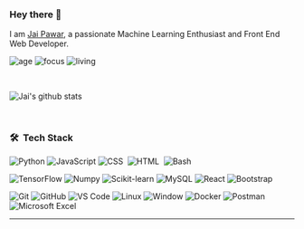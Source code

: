 ### Hey there 👋
I am [Jai Pawar](), a passionate Machine Learning Enthusiast and Front End Web Developer.
<!-- Link to my website above? -->

![age](https://img.shields.io/badge/age-20-blue)
![focus](https://img.shields.io/badge/focus-Machine%20Learning-brightgreen)
![living](https://img.shields.io/badge/living-Mumbai-3c9)

<br />

![Jai's github stats](https://github-readme-stats.vercel.app/api?username=JP109&show_icons=true&count_private=true&include_all_commits=true)

<br />

### 🛠 &nbsp;Tech Stack

![Python](https://img.shields.io/badge/-Python-3776AB?style=flat-square&logo=python&logoColor=white)
![JavaScript](https://img.shields.io/badge/JavaScript-F7DF1E?style=flat-square&logo=javascript&logoColor=black)
![CSS](https://img.shields.io/badge/-CSS-05122A?style=flat-square&logo=CSS3&logoColor=1572B6)&nbsp;
![HTML](https://img.shields.io/badge/-HTML-05122A?style=flat-square&logo=HTML5)&nbsp;
![Bash](https://img.shields.io/badge/Bash-121011?style=flat-square&logo=gnu-bash&logoColor=white)

![TensorFlow](https://img.shields.io/badge/TensorFlow-FF6F00?style=flat-square&logo=TensorFlow&logoColor=white)
![Numpy](https://img.shields.io/badge/Numpy-013243?style=flat-square&logo=Numpy)
![Scikit-learn](https://img.shields.io/badge/Scikit%20Learn-F7931E?style=flat-square&logo=scikit-learn&logoColor=white)
![MySQL](https://img.shields.io/badge/MySQL-4479A1?style=flat-square&logo=mysql&logoColor=white)
![React](https://img.shields.io/badge/React-20232A?style=flat-square&logo=react&logoColor=61DAFB)
![Bootstrap](https://img.shields.io/badge/Bootstrap-%23563D7C.svg?style=flat-square&logo=bootstrap&logoColor=white)

![Git](https://img.shields.io/badge/-Git-F05032?style=flat-square&logo=git&logoColor=white)
![GitHub](https://img.shields.io/badge/-GitHub-181717?style=flat-square&logo=github)
![VS Code](https://img.shields.io/badge/-VS%20Code-007ACC?style=flat-square&logo=visual-studio-code)
![Linux](https://img.shields.io/badge/Linux-FCC624?style=flat-square&logo=linux&logoColor=black)
![Window](https://img.shields.io/badge/Windows-0078D6?style=flat-square&logo=windows&logoColor=white)
![Docker](https://img.shields.io/badge/-Docker-2496ED?style=flat-square&logo=docker&logoColor=white)
![Postman](https://img.shields.io/badge/Postman-FF6C37?style=flat-square&logo=postman&logoColor=white)
![Microsoft Excel](https://img.shields.io/badge/Microsoft_Excel-217346?style=flat-square&logo=microsoft-excel&logoColor=white)

----

<!-- Credits: [Jai](https://github.com/JP109) -->
<!-- ![R](https://img.shields.io/badge/R-00599C?style=flat-square&logo=R&logoColor=white) -->
<!-- ![Pytorch](https://img.shields.io/badge/Pytorch-EE4C2C?style=flat-square&logo=Pytorch&logoColor=white) -->
<!-- ![Microsoft Azure](https://img.shields.io/badge/Azure-0089D6?style=flat-square&logo=microsoft-azure&logoColor=white) -->
<!-- ![Medium](https://img.shields.io/badge/Medium-%23000000.svg?style=for-the-badge&logo=Medium&logoColor=white) -->
<!-- ![LinkedIn](https://img.shields.io/badge/linkedin-%230077B5.svg?style=for-the-badge&logo=linkedin&logoColor=white) -->
